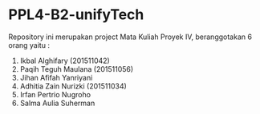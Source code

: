 # PPL4-B2-unifyTech
Repository ini merupakan project Mata Kuliah Proyek IV, beranggotakan 6 orang yaitu :
1. Ikbal Alghifary (201511042)
2. Paqih Teguh Maulana (201511056)
3. Jihan Afifah Yanriyani
4. Adhitia Zain Nurizki (201511034)
5. Irfan Pertrio Nugroho
6. Salma Aulia Suherman
